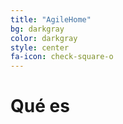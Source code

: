 ```yaml
---
title: "AgileHome"
bg: darkgray
color: darkgray
style: center
fa-icon: check-square-o
---
```


# Qué es


<span class="fa-stack subtlecircle" style="font-size:100px; background:rgba(255,166,0,0.1)">
  <i class="fa fa-circle fa-stack-2x text-white"></i>
  <i class="fa fa-bicycle fa-stack-1x text-orange"></i>
</span>
